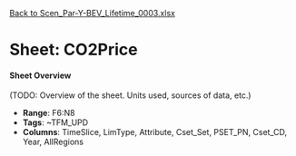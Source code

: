 [Back to Scen_Par-Y-BEV_Lifetime_0003.xlsx](README.md)

# Sheet: CO2Price

#### Sheet Overview

(TODO: Overview of the sheet. Units used, sources of data, etc.)

- **Range**: F6:N8
- **Tags**: ~TFM_UPD
- **Columns**: TimeSlice, LimType, Attribute, Cset_Set, PSET_PN, Cset_CD, Year, AllRegions

